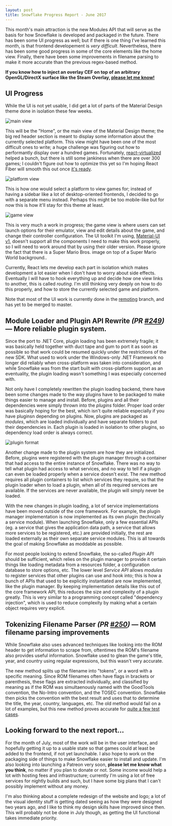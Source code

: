 ```yaml
---
layout: post
title: Snowflake Progress Report - June 2017
---
```


This month's main attraction is the new Modules API that will serve as the basis for how Snowflake is developed and packaged in the future. There has been some UI progress as well; but if there is one thing I've learned this month, is that frontend developement is *very difficult*. Nevertheless, there has been some good progress in some of the core elements like the home view. Finally, there have been some improvements in filename parsing to make it more accurate than the previous regex-based method.


**If you know how to inject an overlay CEF on top of an arbitrary OpenGL/DirectX surface like the Steam Overlay, [please let me know!](https://github.com/SnowflakePowered/snowflake/issues/235)**

## **UI Progress** 

While the UI is not yet usable, I did get a lot of parts of the Material Design theme done in isolation these few weeks.

![main view](http://i.imgur.com/xybB3bS.png)

This will be the "Home", or the main view of the Material Design theme; the big red header section is meant to display some information about the currently selected platform. This view might have been one of the most difficult ones to write; a huge challenge was figuring out how to performantly display over a hundred games. Fortunately, [react-virtualized](https://github.com/bvaughn/react-virtualized) helped a bunch, but there is still some jankiness when there are over 300 games; I couldn't figure out how to optimize this yet so I'm hoping React Fiber will smooth this out once [it's ready](http://isfiberreadyyet.com/).

![platform view](http://i.imgur.com/hh63dzP.gif)

This is how one would select a platform to view games for; instead of having a sidebar like a lot of desktop-oriented frontends, I decided to go with a separate menu instead. Perhaps this might be too mobile-like but for now this is how it'll stay for this theme at least.

![game view](http://i.imgur.com/iaHwxte.png)

This is very much a work in progress; the game view is where users can set launch options for their emulator, view and edit details about the game, and change their controller configuration. The UI toolkit I'm using, [Material-UI v1](https://material-ui-1dab0.firebaseapp.com), doesn't support all the components I need to make this work properly, so I will need to work around that by using their older version. Please ignore the fact that there is a Super Mario Bros. image on top of a Super Mario World background..

Currently, React lets me develop each part in isolation which makes development a lot easier when I don't have to worry about side effects. Eventually I will have to hook everything up and decide how one view links to another, this is called *routing*. I'm still thinking very deeply on how to do this properly, and how to store the currently selected game and platform.

Note that most of the UI work is currently done in the [remoting](https://github.com/SnowflakePowered/snowflake/pull/246) branch, and has yet to be merged to master.

## **Module Loader and Plugin API Rewrite** *(PR [#249](https://github.com/SnowflakePowered/snowflake/pull/249))* &mdash; More reliable plugin system.

Since the port to .NET Core, plugin loading has been extremely fragile; it was basically held together with duct tape and gum to port it as soon as possible so that work could be resumed quickly under the restrictions of the new SDK. What used to work under the Windows-only .NET Framework no longer did reliably when cross-platform was taken into consideration, and while Snowflake was from the start built with cross-platform support as an eventuality, the plugin loading wasn't something I was especially concerned with.

Not only have I completely rewritten the plugin loading backend, there have been some changes made to the way plugins have to be packaged to make things easier to manage and install. Before, plugins and all their dependencies were simply thrown into the *plugins* folder. Proper load order was basically hoping for the best, which isn't quite reliable especially if you have pluginsn depending on plugins. Now, plugins are packaged as *modules*, which are loaded individually and have separate folders to put their dependencies in. Each plugin is loaded in isolation to other plugins, so dependency load order is always correct. 

![plugin format](http://i.imgur.com/n0ePzFC.gif)

Another change made to the plugin system are how they are initialized. Before, plugins were registered with the plugin manager through a container that had access to the entire instance of Snowflake. There was no way to tell what plugin had access to what services, and no way to tell if a plugin can even be loaded properly when a service doesn't exist. The new method requires all plugin containers to list which services they require, so that the plugin loader when to load a plugin, when all of its required services are available. If the services are never available, the plugin will simply never be loaded. 

With the new changes in plugin loading, a lot of service implementations have been moved outside of the core framework. For example, the plugin manager implementation is now implemented as its own plugin (technically a service module). When launching Snowflake, only a few essential APIs (eg. a service that gives the application data path, a service that allows more services to be registered, etc.) are provided initially, the rest are loaded externally as their own separate service modules. This is all towards the goal of making Snowflake as moddable as possible.

For most people looking to extend Snowflake, the so-called *Plugin API* should be sufficient, which relies on the plugin manager to provide it certain things like loading metadata from a resources folder, a configuration database to store options, etc. The lower level *Service API* allows *modules* to register services that other plugins can use and hook into; this is how a bunch of APIs that used to be explicitly instantiated are now implemented, like the plugin manager. By keeping implementation details like this out of the core framework API, this reduces the size and complexity of a plugin greatly. This is very similar to a programming concept called "dependency injection", which is used to reduce complexity by making what a certain object requires very explicit. 


## **Tokenizing Filename Parser** *(PR [#250](https://github.com/SnowflakePowered/snowflake/pull/250))* &mdash;  ROM filename parsing improvements

While Snowflake also uses advanced techniques like looking into the ROM header to get information to scrape from, oftentimes the ROM's filename also provides useful information. Snowflake used to glean the game's title, year, and country using regular expressions, but this wasn't very accurate. 

The new method splits up the filename into "tokens", or a word with a specific meaning. Since ROM filenames often have flags in brackets or parenthesis, these flags are extracted individually, and classified by meaning as if the ROM was simultaenously named with the GoodTools convention, the No-Intro convention, and the TOSEC convention. Snowflake then picks the convention with the best result and uses that to determine the title, the year, country, languages, etc. The old method would fail on a lot of examples, but this new method proves accurate for [quite a few test cases](https://github.com/SnowflakePowered/snowflake/blob/master/src/Snowflake.Framework.Tests/Romfile/StructuredFilenameTests.cs).

## **Looking forward to the next report...**

For the month of July, most of the work will be in the user interface, and hopefully getting it up to a usable state so that games could at least be added to the frontend, if not yet launchable. I also hope to work on the packaging side of things to make Snowflake easier to install and update. I'm also looking into launching a Patreon very soon, **please let me know what you think**, no matter if you plan to donate or not. Some income would help a lot with hosting fees and infrastructure; currently I'm using a lot of free services for nightly builds and such, but I have some big plans that I can't possibly implement without any money. 

I'm also thinking about a complete redesign of the website and logo; a lot of the visual identity stuff is getting dated seeing as how they were designed two years ago, and I like to think my design skills have improved since then. This will probably not be done in July though, as getting the UI functional takes immediate priority.
